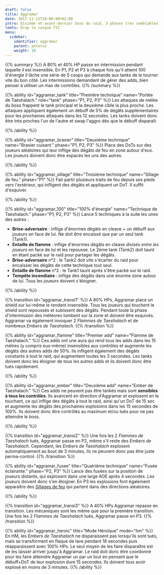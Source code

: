 ```yaml
---
draft: false
title: Aggramar
date: 2017-11-22T16:00:00+02:00
intro: Dixième et avant-dernier boss du raid, 3 phases très semblables, avec 2 intermissions.
loots: Drop le casque T21
menu:
  sidebar:
    identifier: aggramar
    parent: antorus
    weight: 10
---
```


{{% summary %}}
A 80% et 40% HP passe en intermission pendant laquelle il est insensible. 
En P1, P2 et P3 à chaque fois qu'il atteint 100 d'énergie il lâche une série de 5 coups qui demande aux tanks de le tourner vite du bon côté.
Les intermissions demandent de gérer des adds, bien penser à utiliser un max de contrôles.
{{% /summary %}}

{{% ability
  id="aggramar_tank"
  title="Première technique"
  name="Portée de Taeshalach."
  role="tank"
  phase="P1, P2, P3"
%}}
Les attaques de mélée du boss frappent le tank principal et la deuxième cible la plus proche.
Les attaques appliquent également un débuff de 5% de dégâts supplémentaires pour les prochaines attaques dans les 12 secondes.
Les tanks doivent donc être très proches l'un de l'autre et swap l'aggro dès que le débuff disparaît.  

{{% /ability %}}

{{% ability
  id="aggramar_brasier"
  title="Deuxième technique"
  name="Brasier cuisant."
  phase="P1, P2, P3"
%}}
Place des DoTs sur des joueurs aléatoires qui leur inflige des dégâts de feu en zone autour d'eux.
Les joueurs doivent donc être espacés les uns des autres.

{{% /ability %}}

{{% ability
  id="aggramar_sillage"
  title="Troisième technique"
  name="Sillage de feu."
  phase="P1"
%}}
Fait partir plusieurs traits de feu depuis ses pieds vers l'extérieur, qui infligent des dégâts et appliquent un DoT.
Il suffit d'esquiver.

{{% /ability %}}

{{% ability
  id="aggramar_100"
  title="100% d'énergie"
  name="Technique de Taeshalach."
  phase="P1, P2, P3"
%}}
Lance 5 techniques à la suite les unes des autres :

* **Brise-adversaire** : inflige d'énormes dégâts en cleave + un débuff aux joueurs en face de lui. Ne doit être encaissé que par un seul tank (Tank1).
* **Entaille de flamme** : inflige d'énormes dégâts en cleave *divisés entre les joueurs* en face de lui et les repousse. Le 2ème tank (Tank2) doit taunt en étant packé sur le raid pour partager les dégâts.
* **Brise-adversaire** n°2 : le Tank2 doit vite s'écarter du raid pour encaisser les dégâts de cette technique tout seul.
* **Entaille de flamme** n°2 : le Tank1 taunt après s'être packé sur le raid.
* **Tempête incendiaire** : inflige des dégâts dans une énorme zone autour de lui. Tous les joueurs doivent s'éloigner.

{{% /ability %}}

{{% transition id="aggramar_transi1" %}}
A 80% HPs, Aggramar place un shield sur lui-même le rendant insensible.
Tous les joueurs qui touchent le shield sont repoussés et subissent des dégâts.
Pendant toute la phase d'intermission des météores tombent sur la zone et doivent être esquivés.
Aggramar va également invoquer 2 *Flammes de Taeshalach* et de nombreux *Embers de Taeshalach*.
{{% /transition %}}

{{% ability
  id="aggramar_flamme"
  title="Premier add"
  name="Flamme de Taeshalach."
%}}
Ces adds ont une aura qui rend tous les adds dans les 15 mètres (y compris eux-même) insensibles aux contrôles et augmente les dégâts des autres adds de 50%.
Ils infligent également des dégâts constants à tout le raid, qui augmentent toutes les 3 secondes.
Les tanks doivent donc les éloigner de tous les autres adds et ils doivent donc être tués rapidement.

{{% /ability %}}

{{% ability
  id="aggramar_ember"
  title="Deuxième add"
  name="Ember de Taeshalach."
%}}
Ces adds ne peuvent pas être tankés mais sont **sensibles à tous les contrôles**.
Ils avancent en direction d'Aggramar et explosent en le touchant, ce qui inflige des dégâts à tout le raid, ainsi qu'un DoT de 15 sec et augmente les dégâts des prochaines explosions dans les 15 secondes de 100%.
Ils doivent donc être contrôlés au maximum et/ou tués pour ne pas atteindre le boss.

{{% /ability %}}

{{% transition id="aggramar_transi2" %}}
Une fois les 2 *Flammes de Taeshalach* tués, Aggramar passe en P2, même s'il reste des *Embers de Taeshalach*.
Cependant, les *Embers de Taeshalach* explosent automatiquement au bout de 3 minutes, ils ne peuvent donc pas être juste perma-control. 
{{% /transition %}}

{{% ability
  id="aggramar_fusee"
  title="Quatrième technique"
  name="Fusée éclairante."
  phase="P2, P3"
%}}
Lance des fusées sur la position de joueurs distants, qui explosent dans une large AOE après 4 secondes.
Les joueurs doivent donc s'en éloigner.
En P3 les explosions font également apparaître des [Sillages de feu](#aggramar_sillage) qui partent dans des directions aléatoires.

{{% /ability %}}

{{% transition id="aggramar_transi3" %}}
A 40% HPs Aggramar repasse en transition.
Les mécaniques sont les même que pour la première transition.
Une fois les 2 *Flammes de Taeshalach* tués, Aggramar passe en P3.
{{% /transition %}}

{{% ability
  id="aggramar_heroic"
  title="Mode Héroïque"
  mode="hm"
%}}
En HM, les *Embers de Taeshalach* ne disparaissent pas lorsqu'ils sont tués, mais se transforment en flaque de lave pendant 18 secondes puis réapparaissent avec 100% HPs.
Le seul moyen de les faire disparaître est de les laisser arriver jusqu'à Aggramar.
Le raid doit donc être coordonné pour les faire atteindre Aggramar un par un tout en pensant que le débuff+DoT de leur explosion dure 15 secondes.
Ils doivent tous avoir explosé en moins de 3 minutes. 
{{% /ability %}}
